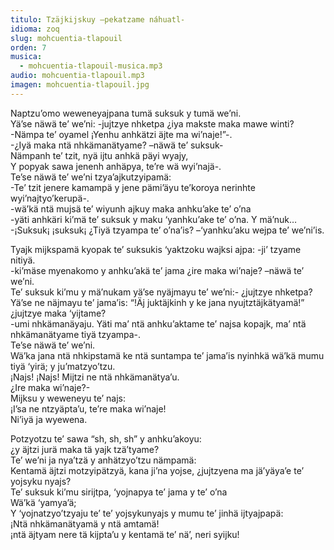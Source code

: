 ```yaml
---
titulo: Tzäjkijskuy –pekatzame náhuatl-
idioma: zoq
slug: mohcuentia-tlapouil
orden: 7
musica: 
  - mohcuentia-tlapouil-musica.mp3
audio: mohcuentia-tlapouil.mp3
imagen: mohcuentia-tlapouil.jpg
---
```


Naptzu’omo weweneyajpana tumä suksuk y tumä we’ni.<br>
Yä’se näwä te’ we’ni: -jujtzye nhketpa ¿iya makste maka mawe winti?<br>
-Nämpa te’ oyamel ¡Yenhu anhkätzi äjte ma wi’naje!”-.<br>
-¿Iyä maka ntä nhkämanätyame? –näwä te’ suksuk-<br>
Nämpanh te’ tzit, nyä ijtu anhkä päyi wyajy,<br>
Y popyak sawa jenenh anhäpya, te’re wä wyi’najä-.<br>
Te’se näwä te’ we’ni tzya’ajkutzyipamä:<br>
-Te’ tzit jenere kamampä y jene pämi’äyu te’koroya nerinhte wyi’najtyo’kerupä-.<br>
-wä’kä ntä mujsä te’ wiyunh ajkuy maka anhku’ake te’ o’na<br>
-yäti anhkäri ki’mä te’ suksuk y maku ‘yanhku’ake te’ o’na. Y mä’nuk…<br>
-¡Suksuk¡ ¡suksuk¡ ¿Tiyä tzyampa te’ o’na’is? –‘yanhku’aku wejpa te’ we’ni’is.<br>

Tyajk mijkspamä kyopak te’ suksukis ‘yaktzoku wajksi ajpa: -ji’ tzyame nitiyä.<br>
-ki’mäse myenakomo y anhku’akä te’ jama ¿ire maka wi’naje? –näwä te’ we’ni.<br>
Te’ suksuk ki’mu y mä’nukam yä’se nyäjmayu te’ we’ni:- ¿jujtzye nhketpa? Yä’se ne näjmayu te’ jama’is: “!Äj juktäjkinh y ke jana nyujtztäjkätyamä!”<br>
¿jujtzye maka ‘yijtame?<br>
-umi nhkämanäyaju. Yäti ma’ ntä anhku’aktame te’ najsa kopajk, ma’ ntä nhkämanätyame tiyä tzyampa-.<br>
Te’se näwä te’ we’ni.<br>
Wä’ka jana ntä nhkipstamä ke ntä suntampa te’ jama’is nyinhkä wä’kä mumu tiyä ‘yirä; y ju’matzyo’tzu.<br>
¡Najs! ¡Najs! Mijtzi ne ntä nhkämanätya’u.<br>
¿Ire maka wi’naje?-<br>
Mijksu y weweneyu te’ najs:<br>
¡I’sa ne ntzyäpta’u, te’re maka wi’naje!<br>
Ni’iyä ja wyewena.<br>

Potzyotzu te’ sawa “sh, sh, sh” y anhku’akoyu:<br>
¿y äjtzi jurä maka tä yajk tzä’tyame?<br>
Te’ we’ni ja nya’tzä y anhätzyo’tzu nämpamä:<br>
Kentamä äjtzi motzyipätzyä, kana ji’na yojse, ¿jujtzyena ma jä’yäya’e te’ yojsyku nyajs?<br>
Te’ suksuk ki’mu sirijtpa, ‘yojnapya te’ jama y te’ o’na<br>
Wä’kä ‘yamya’ä;<br>
Y ‘yojnatzyo’tzyaju te’ te’ yojsykunyajs y mumu te’ jinhä ijtyajpapä:<br>
¡Ntä nhkämanätyamä y ntä amtamä!<br>
¡ntä äjtyam nere tä kijpta’u y kentamä te’ nä’, neri syijku!<br>
